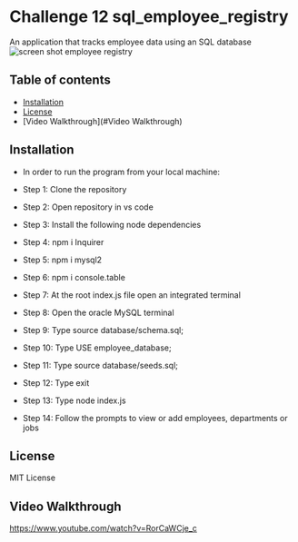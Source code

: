 # Challenge 12 sql_employee_registry
An application that tracks employee data using an SQL database
![screen shot employee registry](https://user-images.githubusercontent.com/67940686/222868405-22f90bff-5862-4fe5-b69a-fc900353e3e7.jpg)

## Table of contents
- [Installation](#installation)
- [License](#license)
- [Video Walkthrough](#Video Walkthrough)


## Installation
- In order to run the program from your local machine:

- Step 1: Clone the repository
- Step 2: Open repository in vs code
- Step 3: Install the following node dependencies
- Step 4: npm i Inquirer
- Step 5: npm i mysql2
- Step 6: npm i console.table
- Step 7: At the root index.js file open an integrated terminal
- Step 8: Open the oracle MySQL terminal
- Step 9: Type source database/schema.sql;
- Step 10: Type USE employee_database;
- Step 11: Type source database/seeds.sql;
- Step 12: Type exit
- Step 13: Type node index.js
- Step 14: Follow the prompts to view or add employees, departments or jobs

## License
MIT License

## Video Walkthrough
https://www.youtube.com/watch?v=RorCaWCje_c
